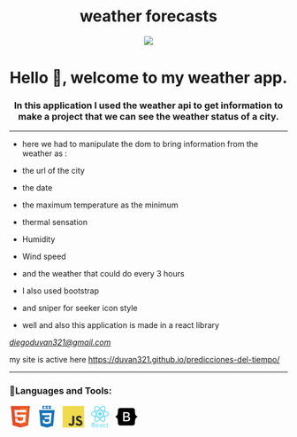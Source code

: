 <div id="header" align="center">

<h1> weather forecasts </h1>
<img src="https://is1-ssl.mzstatic.com/image/thumb/Purple123/v4/80/ba/45/80ba458e-c913-fe11-f971-baec08d3141b/source/200x200bb.jpg" width="200"/>
<h1 align="center">Hello 👋, welcome to my weather app.</h1>
<h3 align="center"> In this application I used the weather api to get information to make a project that we can see the weather status of a city.
</div>



- - -
- here we had to manipulate the dom to bring information from the weather as :

- the url of the city

- the date
- the maximum temperature as the minimum

- thermal sensation
- Humidity
- Wind speed

- and the weather that could do every 3 hours

- I also used bootstrap

- and sniper for seeker icon style

- well and also this application is made in a react library


*diegoduvan321@gmail.com*

my site is active here https://duvan321.github.io/predicciones-del-tiempo/

- - -

<div align="left">
<h3>🔨Languages ​​and Tools:</h3>
<div>
<img src="https://github.com/devicons/devicon/raw/master/icons/html5/html5-original.svg" title="HTML5" alt="HTML" width="40" height="40"/>&nbsp;
<img src="https://github.com/devicons/devicon/raw/master/icons/css3/css3-plain-wordmark.svg" title="CSS3" alt="CSS" width="40" height="40"/>&nbsp;
<img src="https://github.com/devicons/devicon/raw/master/icons/javascript/javascript-original.svg" title="JAVASCRIPT" alt="JAVASCRIPT" width="40" height="40"/>&nbsp;
<img src="https://github.com/devicons/devicon/raw/master/icons/react/react-original-wordmark.svg" title="REACT" alt="REACT" width="40" height="40"/>&nbsp;
<img src="https://github.com/devicons/devicon/raw/master/icons/bootstrap/bootstrap-plain.svg" title="BOOTSTRAP" alt="BOOTSTRAP" width="40" height="40"/>&nbsp;
